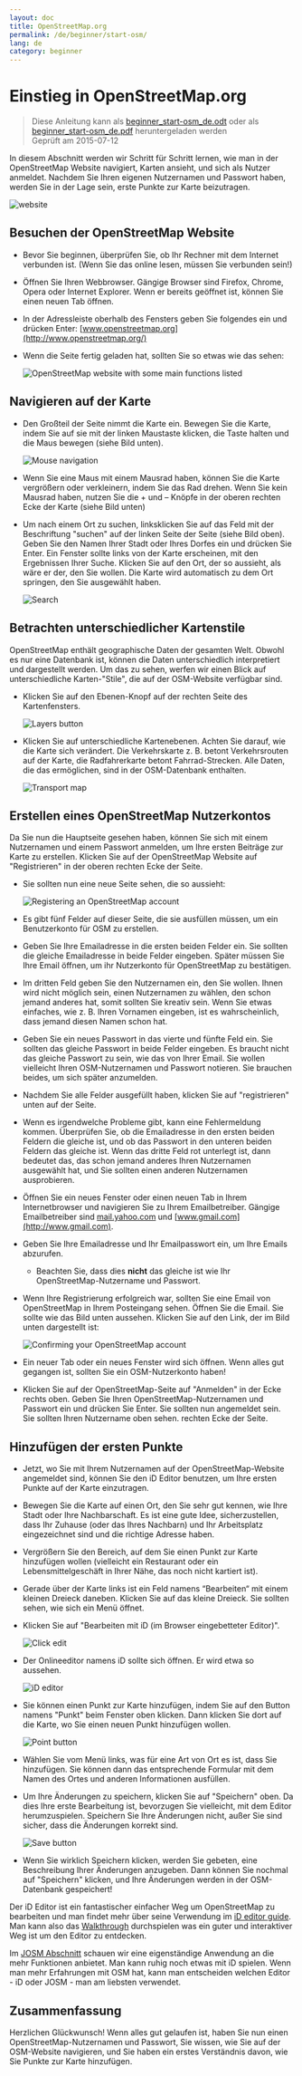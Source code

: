 ```yaml
---
layout: doc
title: OpenStreetMap.org
permalink: /de/beginner/start-osm/
lang: de
category: beginner
---
```


Einstieg in OpenStreetMap.org
====================================

> Diese Anleitung kann als [beginner_start-osm_de.odt](/files/beginner_start-osm_de.odt) oder als [beginner_start-osm_de.pdf](/files/beginner_start-osm_de.pdf) heruntergeladen werden  
Geprüft am 2015-07-12  

In diesem Abschnitt werden wir Schritt für Schritt lernen, wie man in der
OpenStreetMap Website navigiert, Karten ansieht, und sich als Nutzer anmeldet.
Nachdem Sie Ihren eigenen Nutzernamen und Passwort haben, werden Sie in der Lage sein,
erste Punkte zur Karte beizutragen.

![website][]

Besuchen der OpenStreetMap Website
-------------------------------

- Bevor Sie beginnen, überprüfen Sie, ob Ihr Rechner mit dem Internet verbunden ist.
    (Wenn Sie das online lesen, müssen Sie verbunden sein!)
- Öffnen Sie Ihren Webbrowser. Gängige Browser sind Firefox, Chrome, Opera oder Internet
    Explorer. Wenn er bereits geöffnet ist, können Sie einen neuen Tab öffnen.
- In der Adressleiste oberhalb des Fensters geben Sie folgendes ein und drücken Enter:
    [www.openstreetmap.org](http://www.openstreetmap.org/)
- Wenn die Seite fertig geladen hat, sollten Sie so etwas wie
    das sehen:

    ![OpenStreetMap website with some main functions listed][]

Navigieren auf der Karte
----------------

- Den Großteil der Seite nimmt die Karte ein. Bewegen Sie die Karte, indem Sie
    auf sie mit der linken Maustaste klicken, die Taste halten und
    die Maus bewegen (siehe Bild unten).

    ![Mouse navigation][]

- Wenn Sie eine Maus mit einem Mausrad haben, können Sie die  Karte vergrößern oder verkleinern,
    indem Sie das Rad drehen. Wenn Sie kein Mausrad haben, nutzen Sie die +
    und – Knöpfe in der oberen rechten Ecke der Karte (siehe Bild
    unten)
- Um nach einem Ort zu suchen, linksklicken Sie auf das Feld mit der Beschriftung "suchen" auf
    der linken Seite der Seite (siehe Bild oben). Geben Sie den Namen
    Ihrer Stadt oder Ihres Dorfes ein und drücken Sie Enter. Ein Fenster sollte 
    links von der Karte erscheinen, mit den Ergebnissen Ihrer Suche. Klicken Sie auf
    den Ort, der so aussieht, als wäre er der, den Sie wollen. Die Karte wird
    automatisch zu dem Ort springen, den Sie ausgewählt haben.

    ![Search][]
   

Betrachten unterschiedlicher Kartenstile
------------------------

OpenStreetMap enthält geographische Daten der gesamten Welt. Obwohl 
es nur eine Datenbank ist, können die Daten unterschiedlich interpretiert
und dargestellt werden. Um das zu sehen, werfen wir einen Blick auf unterschiedliche Karten-"Stile",
die auf der OSM-Website verfügbar sind.

- Klicken Sie auf den Ebenen-Knopf auf der rechten Seite des Kartenfensters.

    ![Layers button][]

- Klicken Sie auf unterschiedliche Kartenebenen. Achten Sie darauf, wie die Karte sich
    verändert. Die Verkehrskarte z. B. betont 
    Verkehrsrouten auf der Karte, die Radfahrerkarte betont Fahrrad-Strecken.
    Alle Daten, die das ermöglichen, sind in der OSM-Datenbank
    enthalten.

    ![Transport map][]

Erstellen eines OpenStreetMap Nutzerkontos
-------------------------------

Da Sie nun die Hauptseite gesehen haben, können Sie
    sich mit einem Nutzernamen und einem Passwort anmelden, um Ihre ersten Beiträge zur Karte
    zu erstellen.
Klicken Sie auf der OpenStreetMap Website auf "Registrieren" in der oberen
    rechten Ecke der Seite.
- Sie sollten nun eine neue Seite sehen, die so aussieht:

    ![Registering an OpenStreetMap account][]

- Es gibt fünf Felder auf dieser Seite, die sie ausfüllen müssen,
    um ein Benutzerkonto für OSM zu erstellen.
- Geben Sie Ihre Emailadresse in die ersten beiden Felder ein. Sie sollten
    die gleiche Emailadresse in beide Felder eingeben. Später müssen Sie
    Ihre Email öffnen, um ihr Nutzerkonto für OpenStreetMap zu bestätigen.
- Im dritten Feld geben Sie den Nutzernamen ein, den Sie wollen.
    Ihnen wird nicht möglich sein, einen Nutzernamen zu wählen, den schon jemand anderes hat,
    somit sollten Sie kreativ sein. Wenn Sie etwas einfaches,
    wie z. B. Ihren Vornamen eingeben, ist es wahrscheinlich,
    dass jemand diesen Namen schon hat.
- Geben Sie ein neues Passwort in das vierte und fünfte Feld ein. Sie sollten 
    das gleiche Passwort in beide Felder eingeben. Es braucht nicht das gleiche Passwort zu sein, 
    wie das von Ihrer Email.
Sie wollen vielleicht Ihren OSM-Nutzernamen und Passwort notieren. Sie brauchen beides,
    um sich später anzumelden.
- Nachdem Sie alle Felder ausgefüllt haben, klicken Sie auf "registrieren" unten
    auf der Seite.
- Wenn es irgendwelche Probleme gibt, kann eine Fehlermeldung kommen. Überprüfen Sie,
    ob die Emailadresse in den ersten beiden Feldern die gleiche ist, und
    ob das Passwort in den unteren beiden Feldern das gleiche ist. Wenn das dritte Feld
    rot unterlegt ist, dann bedeutet das, das schon jemand anderes
    Ihren Nutzernamen ausgewählt hat, und Sie sollten einen anderen Nutzernamen ausprobieren.
- Öffnen Sie ein neues Fenster oder einen neuen Tab in Ihrem Internetbrowser und
    navigieren Sie zu Ihrem Emailbetreiber. Gängige Emailbetreiber sind [mail.yahoo.com](http://mail.yahoo.com)
    und [www.gmail.com](http://www.gmail.com).
- Geben Sie Ihre Emailadresse und Ihr Emailpasswort ein, um Ihre Emails abzurufen.
    - Beachten Sie, dass dies __nicht__ das gleiche ist wie Ihr OpenStreetMap-Nutzername und
    Passwort.
- Wenn Ihre Registrierung erfolgreich war, sollten Sie
    eine Email von OpenStreetMap in Ihrem Posteingang sehen. Öffnen Sie die Email. Sie sollte 
    wie das Bild unten aussehen. Klicken Sie auf den Link, der im Bild unten
    dargestellt ist:

    ![Confirming your OpenStreetMap account][]

- Ein neuer Tab oder ein neues Fenster wird sich öffnen. Wenn alles gut gegangen ist, sollten Sie
    ein OSM-Nutzerkonto haben!
- Klicken Sie auf der OpenStreetMap-Seite auf "Anmelden" in der Ecke rechts oben.
    Geben Sie Ihren OpenStreetMap-Nutzernamen und Passwort ein und drücken Sie Enter. Sie
    sollten nun angemeldet sein. Sie sollten Ihren Nutzername oben sehen.
    rechten Ecke der Seite.

Hinzufügen der ersten Punkte
------------------------

- Jetzt, wo Sie mit Ihrem Nutzernamen auf der OpenStreetMap-Website angemeldet sind,
    können Sie den iD Editor benutzen, um Ihre ersten Punkte
    auf der Karte einzutragen.
- Bewegen Sie die Karte auf einen Ort, den Sie sehr gut kennen, wie Ihre Stadt
    oder Ihre Nachbarschaft. Es ist eine gute Idee, sicherzustellen, dass Ihr Zuhause (oder das Ihres Nachbarn) und Ihr Arbeitsplatz eingezeichnet sind und die richtige Adresse haben. 
- Vergrößern Sie den Bereich, auf dem Sie einen Punkt zur Karte hinzufügen wollen (vielleicht ein Restaurant oder ein Lebensmittelgeschäft in Ihrer Nähe, das noch nicht kartiert ist).
- Gerade über der Karte links ist ein Feld namens “Bearbeiten“ mit einem kleinen 
    Dreieck daneben. Klicken Sie auf das kleine Dreieck. Sie sollten sehen, wie sich
    ein Menü öffnet.
- Klicken Sie auf  "Bearbeiten mit iD (im Browser eingebetteter Editor)".

    ![Click edit][]

- Der Onlineeditor namens iD sollte sich öffnen. Er wird etwa so aussehen.

    ![iD editor][]

- Sie können einen Punkt zur Karte hinzufügen, indem Sie auf den Button namens "Punkt" beim Fenster oben
    klicken. Dann klicken Sie dort auf die Karte, wo Sie einen neuen Punkt
    hinzufügen wollen.

    ![Point button][]    

- Wählen Sie vom Menü links, was für eine Art von Ort es ist, dass
    Sie hinzufügen.  Sie können dann das entsprechende Formular mit dem Namen des
    Ortes und anderen Informationen ausfüllen.
- Um Ihre Änderungen zu speichern, klicken Sie auf "Speichern" oben. Da dies Ihre
    erste Bearbeitung ist, bevorzugen Sie vielleicht, mit dem Editor herumzuspielen. Speichern Sie Ihre Änderungen nicht,
    außer Sie sind sicher, dass die Änderungen korrekt sind.

    ![Save button][]    

- Wenn Sie wirklich Speichern klicken, werden Sie gebeten, eine Beschreibung Ihrer Änderungen anzugeben.
    Dann können Sie nochmal auf "Speichern" klicken, und Ihre Änderungen werden in
    der OSM-Datenbank gespeichert!


Der iD Editor ist ein fantastischer einfacher Weg um OpenStreetMap zu bearbeiten und man findet 
mehr über seine Verwendung im [iD editor guide](/en/beginner/id-editor/).
Man kann also das [Walkthrough](http://www.openstreetmap.org/edit?editor=id#walkthrough=true) durchspielen 
was ein guter und interaktiver Weg ist um den Editor zu entdecken.

Im [JOSM Abschnitt](/de/josm/) schauen wir eine eigenständige Anwendung an 
die mehr Funktionen anbietet.
Man kann ruhig noch etwas mit iD spielen. Wenn man mehr Erfahrungen mit OSM hat, 
kann man entscheiden welchen Editor - iD oder JOSM - man am liebsten verwendet.

Zusammenfassung
-------

Herzlichen Glückwunsch! Wenn alles gut gelaufen ist, haben Sie nun einen OpenStreetMap-Nutzernamen
und Passwort, Sie wissen, wie Sie auf der OSM-Website navigieren, und Sie haben
ein erstes Verständnis davon, wie Sie Punkte zur Karte hinzufügen.



[Website]: /images/beginner/start-osm_website.png
[OpenStreetMap website with some main functions listed]: /images/beginner/osm-website-main-functions.png
[Mouse navigation]: /images/beginner/mouse-navigation.png
[Search]: /images/beginner/search.png
[Layers button]: /images/beginner/layers.png
[Transport map]: /images/beginner/transport-map.png
[Registering an OpenStreetMap account]: /images/beginner/registering-account.png
[Confirming your OpenStreetMap account]: /images/beginner/confirming-account.png
[Click edit]: /images/beginner/click-edit.png
[iD editor]: /images/beginner/id-editor.png
[Point button]: /images/beginner/point-button.png
[Save button]: /images/beginner/save-button.png
